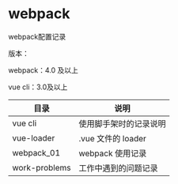 # webpack
webpack配置记录

版本：

webpack：4.0 及以上

vue cli：3.0及以上

目录 | 说明
---|---
vue cli | 使用脚手架时的记录说明
vue-loader | .vue 文件的 loader
webpack_01 | webpack 使用记录
work-problems | 工作中遇到的问题记录
